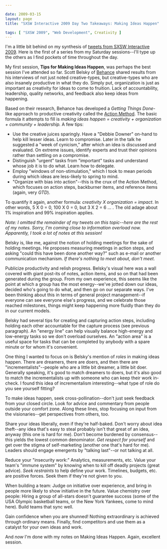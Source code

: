 ```yaml
--- 

date: 2009-03-15
layout: page
title: "SXSW Interactive 2009 Day Two Takeaways: Making Ideas Happen"

tags: [ "SXSW 2009", "Web Development", Creativity ]
---
```

I'm a little bit behind on my synthesis of <a href="http://twitter.com/ruralocity">tweets from SXSW Interactive 2009</a>. Here is the first of a series from my Saturday sessions--I'll type up the others as I find pockets of time throughout the day.

My first session, <strong>Tips for Making Ideas Happen</strong>, was perhaps the best session I've attended so far. Scott Belsky of <a href="http://www.behance.net/">Behance</a> shared results from his interviews of not just noted creative-types, but creative-types who are also insanely productive in what they do. Simply put, organization is just as important as creativity for ideas to come to fruition. Lack of accountability, leadership, quality networks, and feedback also keep ideas from happening.

Based on their research, Behance has developed a <em>Getting Things Done</em>-like approach to productive creativity called the <a href="http://www.actionmethod.com/">Action Method</a>. The basic formula it attempts to fill is <em>making ideas happen = creativity + organization + community + leadership.</em> A few tips:

<ul>
<li>Use the creative juices sparingly. Have a "Debbie Downer" on-hand to help kill lesser ideas. Learn to compromise. Later in the talk he suggested a "week of cynicism," after which an idea is discussed and evaluated. On extreme issues, identify experts and trust their opinions rather than settling on a compromise.</li>
<li>Distinguish "urgent" tasks from "important" tasks and understand whose job it is to do what. Learn how to delegate.</li>
<li>Employ "windows of non-stimulation," which I took to mean periods during which ideas are less-likely to spring to mind.</li>
<li>"Organize with bias into action"--this is the crux of the Action Method, which focuses on action steps, backburner items, and reference items (again, very <em>GTD</em>).</li>
</ul>

To quantify it again, another formula: <em>creativity X organization = impact</em>. In other words, 5 X 0 = 0, 100 X 0 = 0, but 3 X 2 = 6 ... . The old adage about 1% inspiration and 99% inspiration applies.

<em>Note: I omitted the remainder of my tweets on this topic--here are the rest of my notes. Sorry, I'm coming close to information overload now. Apparently, I took a lot of notes at this session!</em>

Belsky is, like me, against the notion of holding meetings for the sake of holding meetings. He proposes measuring meetings in action steps, and asking "could this have been done another way?" such as e-mail or another communication mechanism. <em>If there's nothing to meet about, don't meet.</em>

Publicize productivity and relish progress. Belsky's visual here was a wall covered with giant post-its of notes, action items, and so on that had been generated during the group. From my own experience, this seems like the point at which a group has the most energy--we've jotted down our ideas, decided who's going to do what, and then go on our separate ways. I've been thinking about this in terms of general project management--if everyone can see everyone else's progress, and we celebrate those reached milestones, things might keep happening more fluidly than they do in our current models.

Belsky had several tips for creating and capturing action steps, including holding each other accountable for the capture process (see previous paragraph). An "energy line" can help visually balance high-energy and low-energy tasks so we don't overload ourselves. An "action area" is a useful space for tasks that can be completed by anybody with a spare minute or for whom it's convenient.

One thing I wanted to focus on is Belsky's mention of <em>roles</em> in making ideas happen. There are dreamers, there are doers, and then there are "incrementalists"--people who are a little bit dreamer, a little bit doer. Generally speaking, it's good to match dreamers to doers, but it's also good to match the incrementalists up with someone who can keep their work in-check. I found this idea of incrementalism interesting--what type of role do you see yourself fitting?

To make ideas happen, seek cross-pollination--don't just seek feedback from your closed circle. Look for advice and commentary from people outside your comfort zone. Along these lines, stop focusing on input from the visionaries--get perspectives from others, too.

Share your ideas liberally, even if they're half-baked. Don't worry about idea theft--any idea that's easy to steal probably isn't that great of an idea, anyway (this one is hard for me). Don't become burdened by consensus--this yields the lowest common denominator. <em>Get respect for yourself</em> and get over the stigma of self-marketing (another one that's hard for me). Leaders should engage emergents by "talking last"--or not talking at all.

Reduce your "insecurity work:" Analytics, measurements, etc. Value your team's "immune system" by knowing when to kill off deadly projects (great advice). <em>Seek restraints</em> to help define your work. Timelines, budgets, etc. are positive forces. Seek them if they're not given to you.

When building a team: Judge on initiative over experience, and bring in people more likely to show initiative in the future. Value chemistry over people: Hiring a group of all-stars doesn't guarantee success (some of the USA Olympic basketball teams, or the New York Yankees, come to mind here). Build teams that sync well.

Gain confidence when you are shunned! Nothing extraordinary is achieved through ordinary means. Finally, find competitors and use them as a catalyst for your own ideas and work.

And <em>now</em> I'm done with my notes on Making Ideas Happen. Again, excellent session.
